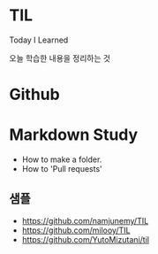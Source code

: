 # TIL

Today I Learned

오늘 학습한 내용을 정리하는 것

# Github

# Markdown Study
- How to make a folder.
- How to 'Pull requests'

## 샘플
- https://github.com/namjunemy/TIL
- https://github.com/milooy/TIL
- https://github.com/YutoMizutani/til

